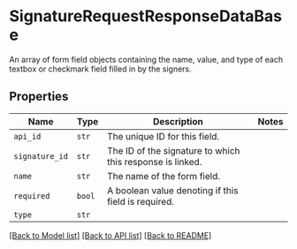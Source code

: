 # SignatureRequestResponseDataBase

An array of form field objects containing the name, value, and type of each textbox or checkmark field filled in by the signers.

## Properties
Name | Type | Description | Notes
------------ | ------------- | ------------- | -------------
| `api_id` | ```str``` |  The unique ID for this field.  |  |
| `signature_id` | ```str``` |  The ID of the signature to which this response is linked.  |  |
| `name` | ```str``` |  The name of the form field.  |  |
| `required` | ```bool``` |  A boolean value denoting if this field is required.  |  |
| `type` | ```str``` |    |  |

[[Back to Model list]](../README.md#documentation-for-models) [[Back to API list]](../README.md#documentation-for-api-endpoints) [[Back to README]](../README.md)


